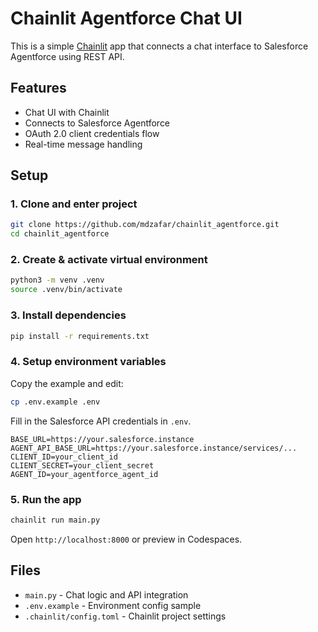 # Chainlit Agentforce Chat UI

This is a simple [Chainlit](https://www.chainlit.io/) app that connects a chat interface to Salesforce Agentforce using REST API.

## Features

- Chat UI with Chainlit
- Connects to Salesforce Agentforce
- OAuth 2.0 client credentials flow
- Real-time message handling

## Setup

### 1. Clone and enter project

```bash
git clone https://github.com/mdzafar/chainlit_agentforce.git
cd chainlit_agentforce
```

### 2. Create & activate virtual environment

```bash
python3 -m venv .venv
source .venv/bin/activate
```

### 3. Install dependencies

```bash
pip install -r requirements.txt
```

### 4. Setup environment variables

Copy the example and edit:

```bash
cp .env.example .env
```

Fill in the Salesforce API credentials in `.env`.

```
BASE_URL=https://your.salesforce.instance
AGENT_API_BASE_URL=https://your.salesforce.instance/services/...
CLIENT_ID=your_client_id
CLIENT_SECRET=your_client_secret
AGENT_ID=your_agentforce_agent_id
```

### 5. Run the app

```bash
chainlit run main.py
```

Open `http://localhost:8000` or preview in Codespaces.

## Files

- `main.py` - Chat logic and API integration
- `.env.example` - Environment config sample
- `.chainlit/config.toml` - Chainlit project settings
